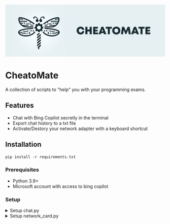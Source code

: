 ![cheatomate](https://raw.githubusercontent.com/TheLime1/CheatoMate/main/images/cheatomate.png)

# CheatoMate

A collection of scripts to "help" you with your programming exams.

## Features

- Chat with Bing Copilot secretly in the terminal
- Export chat history to a txt file
- Activate/Destory your network adapter with a keyboard shortcut

## Installation

`pip install -r requirements.txt`

### Prerequisites

- Python 3.9+
- Microsoft account with access to bing copilot

### Setup

<details>
<summary>Setup chat.py </summary>

1. Go to the Copilot web page.
2. Open the developer tools in your browser (usually by pressing F12 or right-clicking on the chat dialog and selecting Inspect).
3. Select the Network tab to view all requests sent to Copilot.
4. Write a message on the chat dialog that appears on the web page.
5. Find a request named create?bundleVersion=XYZ and click on it.
6. Scroll down to the requests headers section and copy the entire value after the `Cookie:` field.

</details>
<details>
<summary>Setup network_card.py </summary>

- in terminal type `wmic nic get name, index` and find the name of your network adapter
-  paste it here 
</details>